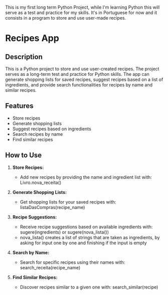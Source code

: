 This is my first long term Python Project, while I'm learning Python this will serve as a test and practice for my skills.
It's in Portuguese for now and it consists in a program to store and use user-made recipes. 
# Recipes App

## Description

This is a Python project to store and use user-created recipes. The project serves as a long-term test and practice for Python skills. The app can generate shopping lists for saved recipes, suggest recipes based on a list of ingredients, and provide search functionalities for recipes by name and similar recipes.

## Features

- Store recipes
- Generate shopping lists
- Suggest recipes based on ingredients
- Search recipes by name
- Find similar recipes

## How to Use

1. **Store Recipes:**
   - Add new recipes by providing the name and ingredient list with: Livro.nova_receita() 

2. **Generate Shopping Lists:**
   - Get shopping lists for your saved recipes with: listaDasCompras(recipe_name)

3. **Recipe Suggestions:**
   - Receive recipe suggestions based on available ingredients with: sugere(ingredients) or sugere(nova_lista())
   - nova_lista() creates a list of strings that are taken as ingredients, by asking for input one by one and finishing if the input is empty

4. **Search by Name:**
   - Search for specific recipes using their names with: search_receita(recipe_name)

5. **Find Similar Recipes:**
   - Discover recipes similar to a given one with: search_similar(recipe)

